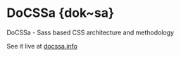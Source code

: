 DoCSSa {dok~sa}
===============

DoCSSa - Sass based CSS architecture and methodology

See it live at [docssa.info](http://docssa.info)
